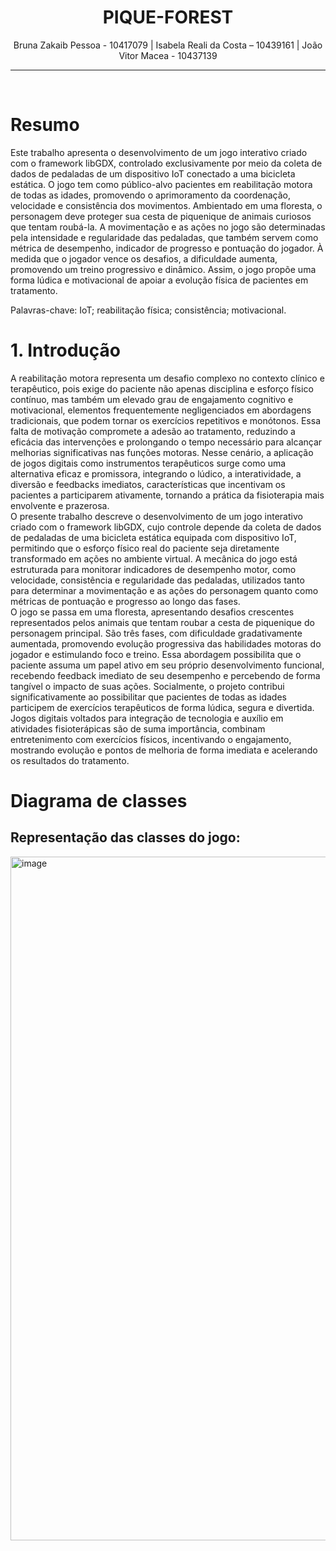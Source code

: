
<div align="center">
  <h1>PIQUE-FOREST</h1>
</div>

<div align="center">
Bruna Zakaib Pessoa - 10417079 | Isabela Reali da Costa – 10439161 | João Vitor Macea - 10437139
</div>
<hr>
<br>


# Resumo  
Este trabalho apresenta o desenvolvimento de um jogo interativo criado com o framework libGDX, controlado exclusivamente por meio da coleta de dados de pedaladas de um dispositivo IoT conectado a uma bicicleta estática. O jogo tem como público-alvo pacientes em reabilitação motora de todas as idades, promovendo o aprimoramento da coordenação, velocidade e consistência dos movimentos. Ambientado em uma floresta, o personagem deve proteger sua cesta de piquenique de animais curiosos que tentam roubá-la. A movimentação e as ações no jogo são determinadas pela intensidade e regularidade das pedaladas, que também servem como métrica de desempenho, indicador de progresso e pontuação do jogador. À medida que o jogador vence os desafios, a dificuldade aumenta, promovendo um treino progressivo e dinâmico. Assim, o jogo propõe uma forma lúdica e motivacional de apoiar a evolução física de pacientes em tratamento.
<p>Palavras-chave: IoT; reabilitação física; consistência; motivacional.</p>


# 1. Introdução 
A reabilitação motora representa um desafio complexo no contexto clínico e terapêutico, pois exige do paciente não apenas disciplina e esforço físico contínuo, mas também um elevado grau de engajamento cognitivo e motivacional, elementos frequentemente negligenciados em abordagens tradicionais, que podem tornar os exercícios repetitivos e monótonos. Essa falta de motivação compromete a adesão ao tratamento, reduzindo a eficácia das intervenções e prolongando o tempo necessário para alcançar melhorias significativas nas funções motoras. Nesse cenário, a aplicação de jogos digitais como instrumentos terapêuticos surge como uma alternativa eficaz e promissora, integrando o lúdico, a interatividade, a diversão e feedbacks imediatos, características que incentivam os pacientes a participarem ativamente, tornando a prática da fisioterapia mais envolvente e prazerosa. <br>
O presente trabalho descreve o desenvolvimento de um jogo interativo criado com o framework libGDX, cujo controle depende da coleta de dados de pedaladas de uma bicicleta estática equipada com dispositivo IoT, permitindo que o esforço físico real do paciente seja diretamente transformado em ações no ambiente virtual. A mecânica do jogo está estruturada para monitorar indicadores de desempenho motor, como velocidade, consistência e regularidade das pedaladas, utilizados tanto para determinar a movimentação e as ações do personagem quanto como métricas de pontuação e progresso ao longo das fases. <br>
O jogo se passa em uma floresta, apresentando desafios crescentes representados pelos animais que tentam roubar a cesta de piquenique do personagem principal. São três fases, com dificuldade gradativamente aumentada, promovendo evolução progressiva das habilidades motoras do jogador e estimulando foco e treino. Essa abordagem possibilita que o paciente assuma um papel ativo em seu próprio desenvolvimento funcional, recebendo feedback imediato de seu desempenho e percebendo de forma tangível o impacto de suas ações.
Socialmente, o projeto contribui significativamente ao possibilitar que pacientes de todas as idades participem de exercícios terapêuticos de forma lúdica, segura e divertida. Jogos digitais voltados para integração de tecnologia e auxílio em atividades fisioterápicas são de suma importância, combinam entretenimento com exercícios físicos, incentivando o engajamento, mostrando evolução e pontos de melhoria de forma imediata e acelerando os resultados do tratamento.

# Diagrama de classes 
## Representação das classes do jogo:
<img width="3010" height="1094" alt="image" src="https://github.com/user-attachments/assets/a0d65115-ce63-4e0e-8a6c-301f62501679" />
